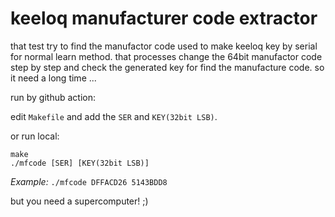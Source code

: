 # keeloq manufacturer code extractor
that test try to find the manufactor code used to make keeloq key by serial for normal learn method. that processes change the 64bit manufactor code step by step and check the generated key for find the manufacture code. so it need a long time ...


run by github action:

edit `Makefile` and add the `SER` and `KEY(32bit LSB)`.

or run local:
```
make
./mfcode [SER] [KEY(32bit LSB)] 
```
*Example:* `./mfcode DFFACD26 5143BDD8`

but you need a supercomputer! ;)



